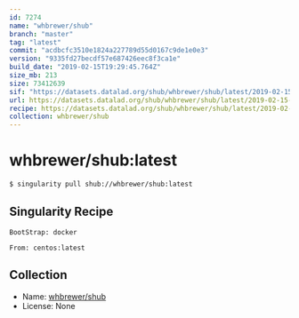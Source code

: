 ```yaml
---
id: 7274
name: "whbrewer/shub"
branch: "master"
tag: "latest"
commit: "acdbcfc3510e1824a227789d55d0167c9de1e0e3"
version: "9335fd27becdf57e687426eec8f3ca1e"
build_date: "2019-02-15T19:29:45.764Z"
size_mb: 213
size: 73412639
sif: "https://datasets.datalad.org/shub/whbrewer/shub/latest/2019-02-15-acdbcfc3-9335fd27/9335fd27becdf57e687426eec8f3ca1e.simg"
url: https://datasets.datalad.org/shub/whbrewer/shub/latest/2019-02-15-acdbcfc3-9335fd27/
recipe: https://datasets.datalad.org/shub/whbrewer/shub/latest/2019-02-15-acdbcfc3-9335fd27/Singularity
collection: whbrewer/shub
---
```


# whbrewer/shub:latest

```bash
$ singularity pull shub://whbrewer/shub:latest
```

## Singularity Recipe

```singularity
BootStrap: docker

From: centos:latest
```

## Collection

 - Name: [whbrewer/shub](https://github.com/whbrewer/shub)
 - License: None

